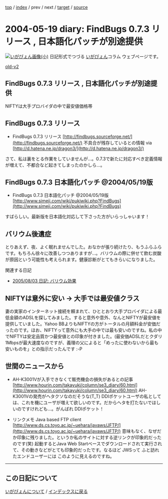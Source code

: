 [top](https://igapyon.github.io/diary/) 
 / [index](https://igapyon.github.io/diary/2004/index.html) 
 / prev 
 / next 
 / [target](https://igapyon.github.io/diary/2004/ig040519.html) 
 / [source](https://github.com/igapyon/diary/blob/gh-pages/2004/ig040519.html.src.md) 

2004-05-19 diary: FindBugs 0.7.3 リリース , 日本語化パッチが別途提供
=====================================================================================================
[![いがぴょん画像(小)](https://igapyon.github.io/diary/images/iga200306s.jpg "いがぴょん")](https://igapyon.github.io/diary/memo/memoigapyon.html) 日記形式でつづる [いがぴょん](https://igapyon.github.io/diary/memo/memoigapyon.html)コラム ウェブページです。

[old-v2](ig040519-orig.html)

## FindBugs 0.7.3 リリース , 日本語化パッチが別途提供

NIFTYは大手プロバイダの中で最安値価格帯


## FindBugs 0.7.3 リリース


* FindBugs 0.7.3 リリース
  [http://findbugs.sourceforge.net/](http://findbugs.sourceforge.net/)
  不具合が残存しているとの情報 via [http://d.hatena.ne.jp/dragon3/](http://d.hatena.ne.jp/dragon3/)

さて、私は裏をとる作業をしていませんが…。0.7.3で新たに対応すべき定義情報が増えて、不都合など起きてしまったのかしら…。

## FindBugs 0.7.3 日本語化パッチ @2004/05/19版 


* FindBugs 0.7.3 日本語化パッチ @2004/05/19版
  [http://www.simeji.com/wiki/pukiwiki.php?FindBugs](http://www.simeji.com/wiki/pukiwiki.php?FindBugs)

すばらしい。最新版を日本語化対応して下さった方がいらっしゃいます！ 

## バリウム後遺症

とりあえず、夜、よく眠れませんでした。おなかが張り続けたり、もうふらふらです。もちろん徐々に改善しつつありますが…。バリウムの際に併せて飲む炭酸が原因という可能性も考えられます。健康診断がとてもきらいになりました。

関連する日記


* [2005/08/03 日記: バリウム効果](../2005/ig050803.html)

## NIFTYは意外に安い → 大手では最安値クラス

妻の実家のインターネット接続を頼まれて、ひととおり大手プロバイダによる最低金額のADSLを探してみました。すると意外や意外、なんとNIFTYが最安値を提供していました。Yahoo BBよりもNIFTYの方がトータルの月額料金が安価だったのです。ほお、NIFTYって意外にも大手の中では最も安いのですね。私の中でNIFTYは安定品質かつ最安値との印象が付きました。(最安価ADSLだとクダリ1Mbpsが最大速度なのですが、義理の父によると「めったに使わないから最も安いものを」との指示だったんです :-P

## 世間のニュースから


* AH-K3001Vが入手できなくて販売機会の損失があるとの記事
  [http://www.hourin.com/takayuki/column/se3_diary/60.html](http://www.hourin.com/takayuki/column/se3_diary/60.html)
  AH-K3001Vの発売がヘタクソなのだそうな(T_T) DDIポケットユーザの私としては、これを機にユーザが増えて欲しいのです。だからヘタを打たないでほしいのですけれども…。がんばれ
  DDIポケット！
  
* リンクメモ Java based FTP client
  [http://www.ds.cs.toyo.ac.jp/~uehara/javaws/JFTP/](http://www.ds.cs.toyo.ac.jp/~uehara/javaws/JFTP/)
  意味もなく、なぜだか印象に残りました。というか私のサイトに対する逆リンクが印象的だったのです(笑)
  起動するとJava Web Startベースでダウンロードされて実行されて、その動きなどがとても印象的だったです。なるほど
  JWSって ふと訪れたエンドユーザーには このように見えるのですね。


----------------------------------------------------------------------------------------------------

## この日記について
[いがぴょんについて](https://igapyon.github.io/diary/memo/memoigapyon.html) / [インデックスに戻る](https://igapyon.github.io/diary/idxall.html)
